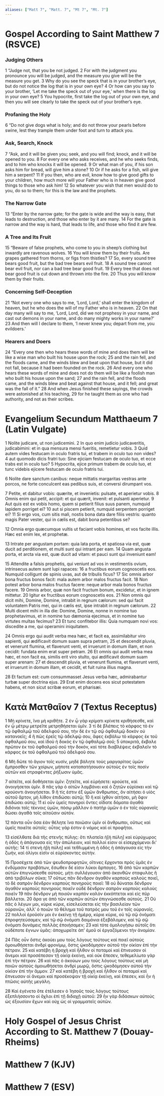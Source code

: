```yaml
---
aliases: ["Matt 7", "Matt. 7", "Mt 7", "Mt. 7"]
---
```



# Gospel According to Saint Matthew 7 (RSVCE)

### Judging Others
1 “Judge not, that you be not judged.
2 For with the judgment you pronounce you will be judged, and the measure you give will be the measure you get.
3 Why do you see the speck that is in your brother’s eye, but do not notice the log that is in your own eye?
4 Or how can you say to your brother, ‘Let me take the speck out of your eye,’ when there is the log in your own eye?
5 You hypocrite, first take the log out of your own eye, and then you will see clearly to take the speck out of your brother’s eye.
### Profaning the Holy
6 “Do not give dogs what is holy; and do not throw your pearls before swine, lest they trample them under foot and turn to attack you.
### Ask, Search, Knock
7 “Ask, and it will be given you; seek, and you will find; knock, and it will be opened to you.
8 For every one who asks receives, and he who seeks finds, and to him who knocks it will be opened.
9 Or what man of you, if his son asks him for bread, will give him a stone?
10 Or if he asks for a fish, will give him a serpent?
11 If you then, who are evil, know how to give good gifts to your children, how much more will your Father who is in heaven give good things to those who ask him!
12 So whatever you wish that men would do to you, do so to them; for this is the law and the prophets.
### The Narrow Gate
13 “Enter by the narrow gate; for the gate is wide and the way is easy, that leads to destruction, and those who enter by it are many.
14 For the gate is narrow and the way is hard, that leads to life, and those who find it are few.
### A Tree and Its Fruit
15 “Beware of false prophets, who come to you in sheep’s clothing but inwardly are ravenous wolves.
16 You will know them by their fruits. Are grapes gathered from thorns, or figs from thistles?
17 So, every sound tree bears good fruit, but the bad tree bears evil fruit.
18 A sound tree cannot bear evil fruit, nor can a bad tree bear good fruit.
19 Every tree that does not bear good fruit is cut down and thrown into the fire.
20 Thus you will know them by their fruits.
### Concerning Self-Deception
21 “Not every one who says to me, ‘Lord, Lord,’ shall enter the kingdom of heaven, but he who does the will of my Father who is in heaven.
22 On that day many will say to me, ‘Lord, Lord, did we not prophesy in your name, and cast out demons in your name, and do many mighty works in your name?’
23 And then will I declare to them, ‘I never knew you; depart from me, you evildoers.’
### Hearers and Doers
24 “Every one then who hears these words of mine and does them will be like a wise man who built his house upon the rock;
25 and the rain fell, and the floods came, and the winds blew and beat upon that house, but it did not fall, because it had been founded on the rock.
26 And every one who hears these words of mine and does not do them will be like a foolish man who built his house upon the sand;
27 and the rain fell, and the floods came, and the winds blew and beat against that house, and it fell; and great was the fall of it.”
28 And when Jesus finished these sayings, the crowds were astonished at his teaching,
29 for he taught them as one who had authority, and not as their scribes.


# Evangelium Secundum Matthaeum 7 (Latin Vulgate)

1 Nolite judicare, ut non judicemini.
2 In quo enim judicio judicaveritis, judicabimini: et in qua mensura mensi fueritis, remetietur vobis.
3 Quid autem vides festucam in oculo fratris tui, et trabem in oculo tuo non vides?
4 aut quomodo dicis fratri tuo: Sine ejiciam festucam de oculo tuo, et ecce trabs est in oculo tuo?
5 Hypocrita, ejice primum trabem de oculo tuo, et tunc videbis ejicere festucam de oculo fratris tui.

6 Nolite dare sanctum canibus: neque mittatis margaritas vestras ante porcos, ne forte conculcent eas pedibus suis, et conversi dirumpant vos.

7 Petite, et dabitur vobis: quærite, et invenietis: pulsate, et aperietur vobis.
8 Omnis enim qui petit, accipit: et qui quærit, invenit: et pulsanti aperietur.
9 Aut quis est ex vobis homo, quem si petierit filius suus panem, numquid lapidem porriget ei?
10 aut si piscem petierit, numquid serpentem porriget ei?
11 Si ergo vos, cum sitis mali, nostis bona data dare filiis vestris: quanto magis Pater vester, qui in cælis est, dabit bona petentibus se?

12 Omnia ergo quæcumque vultis ut faciant vobis homines, et vos facite illis. Hæc est enim lex, et prophetæ.

13 Intrate per angustam portam: quia lata porta, et spatiosa via est, quæ ducit ad perditionem, et multi sunt qui intrant per eam.
14 Quam angusta porta, et arcta via est, quæ ducit ad vitam: et pauci sunt qui inveniunt eam!

15 Attendite a falsis prophetis, qui veniunt ad vos in vestimentis ovium, intrinsecus autem sunt lupi rapaces:
16 a fructibus eorum cognoscetis eos. Numquid colligunt de spinis uvas, aut de tribulis ficus?
17 Sic omnis arbor bona fructus bonos facit: mala autem arbor malos fructus facit.
18 Non potest arbor bona malos fructus facere: neque arbor mala bonos fructus facere.
19 Omnis arbor, quæ non facit fructum bonum, excidetur, et in ignem mittetur.
20 Igitur ex fructibus eorum cognoscetis eos.
21 Non omnis qui dicit mihi, Domine, Domine, intrabit in regnum cælorum: sed qui facit voluntatem Patris mei, qui in cælis est, ipse intrabit in regnum cælorum.
22 Multi dicent mihi in illa die: Domine, Domine, nonne in nomine tuo prophetavimus, et in nomine tuo dæmonia ejecimus, et in nomine tuo virtutes multas fecimus?
23 Et tunc confitebor illis: Quia numquam novi vos: discedite a me, qui operamini iniquitatem.

24 Omnis ergo qui audit verba mea hæc, et facit ea, assimilabitur viro sapienti, qui ædificavit domum suam supra petram,
25 et descendit pluvia, et venerunt flumina, et flaverunt venti, et irruerunt in domum illam, et non cecidit: fundata enim erat super petram.
26 Et omnis qui audit verba mea hæc, et non facit ea, similis erit viro stulto, qui ædificavit domum suam super arenam:
27 et descendit pluvia, et venerunt flumina, et flaverunt venti, et irruerunt in domum illam, et cecidit, et fuit ruina illius magna.

28 Et factum est: cum consummasset Jesus verba hæc, admirabantur turbæ super doctrina ejus.
29 Erat enim docens eos sicut potestatem habens, et non sicut scribæ eorum, et pharisæi.


# Κατὰ Ματθαῖον 7 (Textus Receptus)

1 Μὴ κρίνετε, ἵνα μὴ κριθῆτε.
2 ἐν ᾧ γὰρ κρίματι κρίνετε κριθήσεσθε, καὶ ἐν ᾧ μέτρῳ μετρεῖτε μετρηθήσεται ὑμῖν.
3 τί δὲ βλέπεις τὸ κάρφος τὸ ἐν τῷ ὀφθαλμῷ τοῦ ἀδελφοῦ σου, τὴν δὲ ἐν τῷ σῷ ὀφθαλμῷ δοκὸν οὐ κατανοεῖς;
4 ἢ πῶς ἐρεῖς τῷ ἀδελφῷ σου, ἄφες ἐκβάλω τὸ κάρφος ἐκ τοῦ ὀφθαλμοῦ σου, καὶ ἰδοὺ ἡ δοκὸς ἐν τῷ ὀφθαλμῷ σοῦ;
5 ὑποκριτά, ἔκβαλε πρῶτον ἐκ τοῦ ὀφθαλμοῦ σοῦ τὴν δοκόν, καὶ τότε διαβλέψεις ἐκβαλεῖν τὸ κάρφος ἐκ τοῦ ὀφθαλμοῦ τοῦ ἀδελφοῦ σου.

6 Μὴ δῶτε τὸ ἅγιον τοῖς κυσίν, μηδὲ βάλητε τοὺς μαργαρίτας ὑμῶν ἔμπροσθεν τῶν χοίρων, μήποτε καταπατήσουσιν αὐτοὺς ἐν τοῖς ποσὶν αὐτῶν καὶ στραφέντες ῥήξωσιν ὑμᾶς.

7 αἰτεῖτε, καὶ δοθήσεται ὑμῖν: ζητεῖτε, καὶ εὑρήσετε: κρούετε, καὶ ἀνοιγήσεται ὑμῖν.
8 πᾶς γὰρ ὁ αἰτῶν λαμβάνει καὶ ὁ ζητῶν εὑρίσκει καὶ τῷ κρούοντι ἀνοιγήσεται.
9 ἢ τίς ἐστιν ἐξ ὑμῶν ἄνθρωπος, ὃν αἰτήσει ὁ υἱὸς αὐτοῦ ἄρτον, μὴ λίθον ἐπιδώσει αὐτῷ;
10 ἢ καὶ ἰχθὺν αἰτήσει, μὴ ὄφιν ἐπιδώσει αὐτῷ;
11 εἰ οὖν ὑμεῖς πονηροὶ ὄντες οἴδατε δόματα ἀγαθὰ διδόναι τοῖς τέκνοις ὑμῶν, πόσῳ μᾶλλον ὁ πατὴρ ὑμῶν ὁ ἐν τοῖς οὐρανοῖς δώσει ἀγαθὰ τοῖς αἰτοῦσιν αὐτόν.

12 πάντα οὖν ὅσα ἐὰν θέλητε ἵνα ποιῶσιν ὑμῖν οἱ ἄνθρωποι, οὕτως καὶ ὑμεῖς ποιεῖτε αὐτοῖς: οὗτος γάρ ἐστιν ὁ νόμος καὶ οἱ προφῆται.

13 εἰσέλθατε διὰ τῆς στενῆς πύλης: ὅτι πλατεῖα ἡ[ἡ πύλη] καὶ εὐρύχωρος ἡ ὁδὸς ἡ ἀπάγουσα εἰς τὴν ἀπώλειαν, καὶ πολλοί εἰσιν οἱ εἰσερχόμενοι δι' αὐτῆς:
14 τί στενὴ ἡ[ἡ πύλη] καὶ τεθλιμμένη ἡ ὁδὸς ἡ ἀπάγουσα εἰς τὴν ζωήν, καὶ ὀλίγοι εἰσὶν οἱ εὑρίσκοντες αὐτήν.

15 Προσέχετε ἀπὸ τῶν ψευδοπροφητῶν, οἵτινες ἔρχονται πρὸς ὑμᾶς ἐν ἐνδύμασιν προβάτων, ἔσωθεν δέ εἰσιν λύκοι ἅρπαγες.
16 ἀπὸ τῶν καρπῶν αὐτῶν ἐπιγνώσεσθε αὐτούς. μήτι συλλέγουσιν ἀπὸ ἀκανθῶν σταφυλὰς ἢ ἀπὸ τριβόλων σῦκα;
17 οὕτως πᾶν δένδρον ἀγαθὸν καρποὺς καλοὺς ποιεῖ, τὸ δὲ σαπρὸν δένδρον καρποὺς πονηροὺς ποιεῖ:
18 οὐ δύναται δένδρον ἀγαθὸν καρποὺς πονηροὺς ποιεῖν οὐδὲ δένδρον σαπρὸν καρποὺς καλοὺς ποιεῖν
19 πᾶν δένδρον μὴ ποιοῦν καρπὸν καλὸν ἐκκόπτεται καὶ εἰς πῦρ βάλλεται.
20 ἄρα γε ἀπὸ τῶν καρπῶν αὐτῶν ἐπιγνώσεσθε αὐτούς.
21 Οὐ πᾶς ὁ λέγων μοι, κύριε κύριε, εἰσελεύσεται εἰς τὴν βασιλείαν τῶν οὐρανῶν, ἀλλ' ὁ ποιῶν τὸ θέλημα τοῦ πατρός μου τοῦ ἐν τοῖς οὐρανοῖς.
22 πολλοὶ ἐροῦσίν μοι ἐν ἐκείνῃ τῇ ἡμέρᾳ, κύριε κύριε, οὐ τῷ σῷ ὀνόματι ἐπροφητεύσαμεν, καὶ τῷ σῷ ὀνόματι δαιμόνια ἐξεβάλομεν, καὶ τῷ σῷ ὀνόματι δυνάμεις πολλὰς ἐποιήσαμεν;
23 καὶ τότε ὁμολογήσω αὐτοῖς ὅτι οὐδέποτε ἔγνων ὑμᾶς: ἀποχωρεῖτε ἀπ' ἐμοῦ οἱ ἐργαζόμενοι τὴν ἀνομίαν.

24 Πᾶς οὖν ὅστις ἀκούει μου τοὺς λόγους τούτους καὶ ποιεῖ αὐτοὺς ὁμοιωθήσεται ἀνδρὶ φρονίμῳ, ὅστις ᾠκοδόμησεν αὐτοῦ τὴν οἰκίαν ἐπὶ τὴν πέτραν.
25 καὶ κατέβη ἡ βροχὴ καὶ ἦλθον οἱ ποταμοὶ καὶ ἔπνευσαν οἱ ἄνεμοι καὶ προσέπεσαν τῇ οἰκίᾳ ἐκείνῃ, καὶ οὐκ ἔπεσεν, τεθεμελίωτο γὰρ ἐπὶ τὴν πέτραν.
26 καὶ πᾶς ὁ ἀκούων μου τοὺς λόγους τούτους καὶ μὴ ποιῶν αὐτοὺς ὁμοιωθήσεται ἀνδρὶ μωρῷ, ὅστις ᾠκοδόμησεν αὐτοῦ τὴν οἰκίαν ἐπὶ τὴν ἄμμον.
27 καὶ κατέβη ἡ βροχὴ καὶ ἦλθον οἱ ποταμοὶ καὶ ἔπνευσαν οἱ ἄνεμοι καὶ προσέκοψαν τῇ οἰκίᾳ ἐκείνῃ, καὶ ἔπεσεν, καὶ ἦν ἡ πτῶσις αὐτῆς μεγάλη.

28 Καὶ ἐγένετο ὅτε ἐτέλεσεν ὁ Ἰησοῦς τοὺς λόγους τούτους ἐξεπλήσσοντο οἱ ὄχλοι ἐπὶ τῇ διδαχῇ αὐτοῦ:
29 ἦν γὰρ διδάσκων αὐτοὺς ὡς ἐξουσίαν ἔχων καὶ οὐχ ὡς οἱ γραμματεῖς αὐτῶν.


# Holy Gospel of Jesus Christ According to St. Matthew 7 (Douay-Rheims)


# Matthew 7 (KJV)


# Matthew 7 (ESV)

